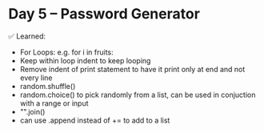 # Day 5 – Password Generator

✅ Learned:
- For Loops: e.g. for i in fruits:
- Keep within loop indent to keep looping
- Remove indent of print statement to have it print only at end and not every line
- random.shuffle()
- random.choice() to pick randomly from a list, can be used in conjuction with a range or input
- "".join()
- can use .append instead of += to add to a list